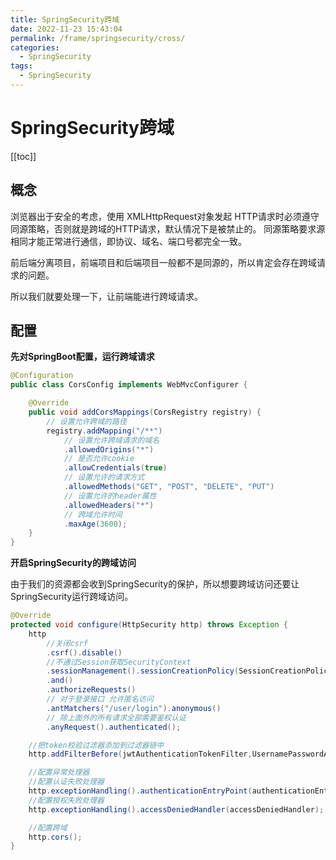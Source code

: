 ```yaml
---
title: SpringSecurity跨域
date: 2022-11-23 15:43:04
permalink: /frame/springsecurity/cross/
categories:
  - SpringSecurity
tags:
  - SpringSecurity
---
```


# SpringSecurity跨域

[[toc]]

## 概念

浏览器出于安全的考虑，使用 XMLHttpRequest对象发起 HTTP请求时必须遵守同源策略，否则就是跨域的HTTP请求，默认情况下是被禁止的。 同源策略要求源相同才能正常进行通信，即协议、域名、端口号都完全一致。 

前后端分离项目，前端项目和后端项目一般都不是同源的，所以肯定会存在跨域请求的问题。

所以我们就要处理一下，让前端能进行跨域请求。

## 配置

**先对SpringBoot配置，运行跨域请求**

```java
@Configuration
public class CorsConfig implements WebMvcConfigurer {

    @Override
    public void addCorsMappings(CorsRegistry registry) {
        // 设置允许跨域的路径
        registry.addMapping("/**")
            // 设置允许跨域请求的域名
            .allowedOrigins("*")
            // 是否允许cookie
            .allowCredentials(true)
            // 设置允许的请求方式
            .allowedMethods("GET", "POST", "DELETE", "PUT")
            // 设置允许的header属性
            .allowedHeaders("*")
            // 跨域允许时间
            .maxAge(3600);
    }
}
```

**开启SpringSecurity的跨域访问**

由于我们的资源都会收到SpringSecurity的保护，所以想要跨域访问还要让SpringSecurity运行跨域访问。

```java {25}
@Override
protected void configure(HttpSecurity http) throws Exception {
    http
        //关闭csrf
        .csrf().disable()
        //不通过Session获取SecurityContext
        .sessionManagement().sessionCreationPolicy(SessionCreationPolicy.STATELESS)
        .and()
        .authorizeRequests()
        // 对于登录接口 允许匿名访问
        .antMatchers("/user/login").anonymous()
        // 除上面外的所有请求全部需要鉴权认证
        .anyRequest().authenticated();

    //把token校验过滤器添加到过滤器链中
    http.addFilterBefore(jwtAuthenticationTokenFilter,UsernamePasswordAuthenticationFilter.class);

    //配置异常处理器
    //配置认证失败处理器
    http.exceptionHandling().authenticationEntryPoint(authenticationEntryPoint);
    //配置授权失败处理器
    http.exceptionHandling().accessDeniedHandler(accessDeniedHandler);

    //配置跨域
    http.cors();
}
```

